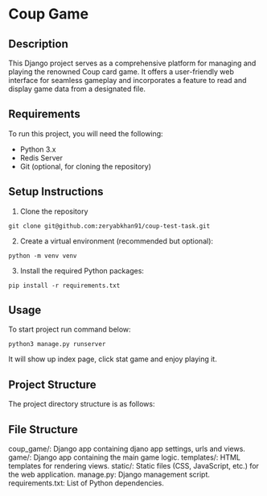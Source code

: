 # Coup Game

## Description

This Django project serves as a comprehensive platform for managing and playing the renowned Coup card game. It offers a user-friendly web interface for seamless gameplay and incorporates a feature to read and display game data from a designated file.

## Requirements

To run this project, you will need the following:

- Python 3.x
- Redis Server
- Git (optional, for cloning the repository)

## Setup Instructions

1. Clone the repository
```shell
git clone git@github.com:zeryabkhan91/coup-test-task.git
```

2. Create a virtual environment (recommended but optional):
```shell
python -m venv venv
```

3. Install the required Python packages:
```shell
pip install -r requirements.txt
```

## Usage

To start project run command below:

```shell
python3 manage.py runserver
```

It will show up index page, click stat game and enjoy playing it.

## Project Structure

The project directory structure is as follows:

## File Structure

coup_game/: Django app containing djano app settings, urls and views.
game/: Django app containing the main game logic.
templates/: HTML templates for rendering views.
static/: Static files (CSS, JavaScript, etc.) for the web application.
manage.py: Django management script.
requirements.txt: List of Python dependencies.
